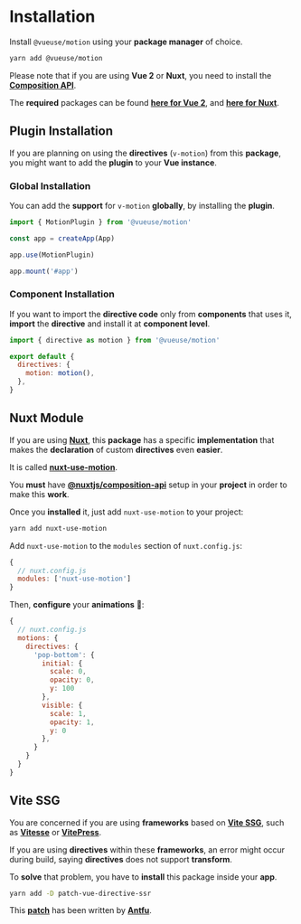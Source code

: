 # Installation

Install `@vueuse/motion` using your **package manager** of choice.

```bash
yarn add @vueuse/motion
```

Please note that if you are using **Vue 2** or **Nuxt**, you need to install the [**Composition API**](https://v3.vuejs.org/guide/composition-api-introduction.html).

The **required** packages can be found [**here for Vue 2**](https://github.com/vuejs/composition-api), and [**here for Nuxt**](https://composition-api.nuxtjs.org/).

## Plugin Installation

If you are planning on using the **directives** (`v-motion`) from this **package**, you might want to add the **plugin** to your **Vue instance**.

### Global Installation

You can add the **support** for `v-motion` **globally**, by installing the **plugin**.

```javascript
import { MotionPlugin } from '@vueuse/motion'

const app = createApp(App)

app.use(MotionPlugin)

app.mount('#app')
```

### Component Installation

If you want to import the **directive code** only from **components** that uses it, **import** the **directive** and install it at **component level**.

```javascript
import { directive as motion } from '@vueuse/motion'

export default {
  directives: {
    motion: motion(),
  },
}
```

## Nuxt Module

If you are using [**Nuxt**](https://nuxtjs.org/), this **package** has a specific **implementation** that makes the **declaration** of custom **directives** even **easier**.

It is called [**nuxt-use-motion**](https://github.com/Tahul/nuxt-use-motion).

You **must** have [**@nuxtjs/composition-api**](https://composition-api.nuxtjs.org/) setup in your **project** in order to make this **work**.

Once you **installed** it, just add `nuxt-use-motion` to your project:

```bash
yarn add nuxt-use-motion
```

Add `nuxt-use-motion` to the `modules` section of `nuxt.config.js`:

```javascript
{
  // nuxt.config.js
  modules: ['nuxt-use-motion']
}
```

Then, **configure** your **animations** 🤹:

```javascript
{
  // nuxt.config.js
  motions: {
    directives: {
      'pop-bottom': {
        initial: {
          scale: 0,
          opacity: 0,
          y: 100
        },
        visible: {
          scale: 1,
          opacity: 1,
          y: 0
        },
      }
    }
  }
}
```

## Vite SSG

You are concerned if you are using **frameworks** based on [**Vite SSG**](https://github.com/antfu/vite-ssg), such as [**Vitesse**](https://github.com/antfu/vitesse) or [**VitePress**](https://vitepress.vuejs.org/).

If you are using **directives** within these **frameworks**, an error might occur during build, saying **directives** does not support **transform**.

To **solve** that problem, you have to **install** this package inside your **app**.

```bash
yarn add -D patch-vue-directive-ssr
```

This [**patch**](https://github.com/vueuse/patch-vue-directive-ssr) has been written by [**Antfu**](https://github.com/antfu).